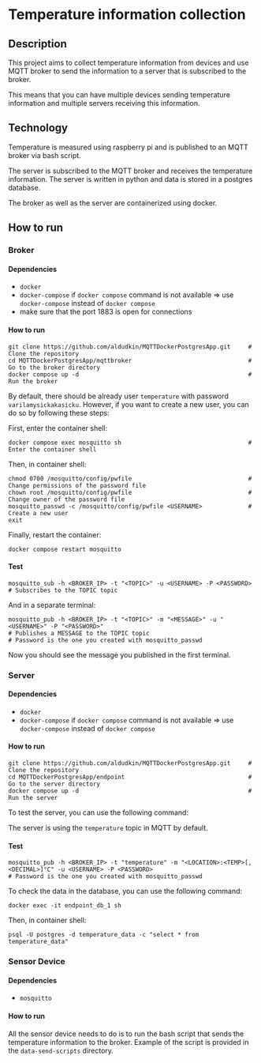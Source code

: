 # Temperature information collection

## Description

This project aims to collect temperature information from devices and use MQTT broker
to send the information to a server that is subscribed to the broker.

This means that you can have multiple devices sending temperature information and
multiple servers receiving this information.

## Technology

Temperature is measured using raspberry pi and is published to an MQTT broker via bash script.

The server is subscribed to the MQTT broker and receives the temperature information.
The server is written in python and data is stored in a postgres database.

The broker as well as the server are containerized using docker.

## How to run

### Broker

#### Dependencies
- `docker`
- `docker-compose` if `docker compose` command is not available => use `docker-compose` instead of `docker compose`
- make sure that the port 1883 is open for connections

#### How to run
```
git clone https://github.com/aldudkin/MQTTDockerPostgresApp.git     # Clone the repository
cd MQTTDockerPostgresApp/mqttbroker                                 # Go to the broker directory
docker compose up -d                                                # Run the broker
```

By default, there should be already user `temperature` with password `varilamysickakasicku`.
However, if you want to create a new user, you can do so by following these steps:

First, enter the container shell:
```
docker compose exec mosquitto sh                                    # Enter the container shell
```

Then, in container shell:
```
chmod 0700 /mosquitto/config/pwfile                                 # Change permissions of the password file
chown root /mosquitto/config/pwfile                                 # Change owner of the password file
mosquitto_passwd -c /mosquitto/config/pwfile <USERNAME>             # Create a new user
exit
```

Finally, restart the container:
```
docker compose restart mosquitto
```

#### Test
```
mosquitto_sub -h <BROKER_IP> -t "<TOPIC>" -u <USERNAME> -P <PASSWORD>
# Subscribes to the TOPIC topic
```

And in a separate terminal:
```
mosquitto_pub -h <BROKER_IP> -t "<TOPIC>" -m "<MESSAGE>" -u "<USERNAME>" -P "<PASSWORD>"
# Publishes a MESSAGE to the TOPIC topic
# Password is the one you created with mosquitto_passwd
```

Now you should see the message you published in the first terminal.


### Server

#### Dependencies
- `docker`
- `docker-compose` if `docker compose` command is not available => use `docker-compose` instead of `docker compose`

#### How to run
```
git clone https://github.com/aldudkin/MQTTDockerPostgresApp.git     # Clone the repository
cd MQTTDockerPostgresApp/endpoint                                   # Go to the server directory 
docker compose up -d                                                # Run the server
```

To test the server, you can use the following command:


The server is using the `temperature` topic in MQTT by default.

#### Test
```
mosquitto_pub -h <BROKER_IP> -t "temperature" -m "<LOCATION>:<TEMP>[,<DECIMAL>]°C" -u <USERNAME> -P <PASSWORD>
# Password is the one you created with mosquitto_passwd
```

To check the data in the database, you can use the following command:
```
docker exec -it endpoint_db_1 sh
```

Then, in container shell:
```
psql -U postgres -d temperature_data -c "select * from temperature_data"
```

### Sensor Device

#### Dependencies
- `mosquitto`

#### How to run
All the sensor device needs to do is to run the bash script that sends the temperature information to the broker.
Example of the script is provided in the `data-send-scripts` directory.

